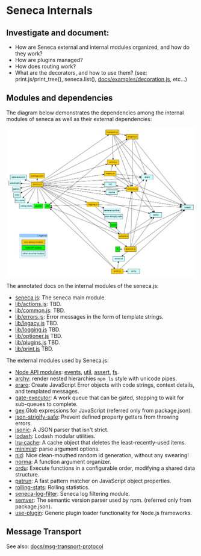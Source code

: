Seneca Internals
================

## Investigate and document:

- How are Seneca external and internal modules organized, and how do they work?
- How are plugins managed?
- How does routing work?
- What are the decorators, and how to use them?
  (see: print.js/print_tree(), seneca.list(), [docs/examples/decoration.js](docs/examples/decoration.js), etc...)


## Modules and dependencies

The diagram below demonstrates the dependencies among the internal modules of seneca as well as their external dependencies:

![Dependency map of seneca modules](seneca-dependency-map.png?raw=true)

The annotated docs on the internal modules of the seneca.js:
- [seneca.js](https://htmlpreview.github.io/?https://github.com/tombenke/seneca-cookbook/blob/master/lib/seneca_internals/docs/annotated/seneca.html):
  The seneca main module.
- [lib/actions.js](https://htmlpreview.github.io/?https://github.com/tombenke/seneca-cookbook/blob/master/lib/seneca_internals/docs/annotated/actions.html):
  TBD.
- [lib/common.js](https://htmlpreview.github.io/?https://github.com/tombenke/seneca-cookbook/blob/master/lib/seneca_internals/docs/annotated/common.html):
  TBD.
- [lib/errors.js](https://htmlpreview.github.io/?https://github.com/tombenke/seneca-cookbook/blob/master/lib/seneca_internals/docs/annotated/errors.html):
  Error messages in the form of template strings.
- [lib/legacy.js](https://htmlpreview.github.io/?https://github.com/tombenke/seneca-cookbook/blob/master/lib/seneca_internals/docs/annotated/legacy.html)
  TBD.
- [lib/logging.js](https://htmlpreview.github.io/?https://github.com/tombenke/seneca-cookbook/blob/master/lib/seneca_internals/docs/annotated/logging.html)
  TBD.
- [lib/optioner.js](https://htmlpreview.github.io/?https://github.com/tombenke/seneca-cookbook/blob/master/lib/seneca_internals/docs/annotated/optioner.html)
  TBD.
- [lib/plugins.js](https://htmlpreview.github.io/?https://github.com/tombenke/seneca-cookbook/blob/master/lib/seneca_internals/docs/annotated/plugins.html)
  TBD.
- [lib/print.js](https://htmlpreview.github.io/?https://github.com/tombenke/seneca-cookbook/blob/master/lib/seneca_internals/docs/annotated/print.html)
  TBD.

The external modules used by Seneca.js:

- [Node API modules](https://nodejs.org/dist/latest-v7.x/docs/api/): [events](https://nodejs.org/api/events.html), [util](https://nodejs.org/api/util.html), [assert](https://nodejs.org/api/assert.html), [fs](https://nodejs.org/api/fs.html).
- [archy](https://github.com/substack/node-archy): render nested hierarchies `npm ls` style with unicode pipes.
- [eraro](https://github.com/rjrodger/eraro): Create JavaScript Error objects with code strings, context details, and templated messages.
- [gate-executor](https://github.com/rjrodger/gate-executor): A work queue that can be gated, stopping to wait for sub-queues to complete.
- [gex](https://github.com/rjrodger/gex):Glob expressions for JavaScript (referred only from package.json).
- [json-strigify-safe](https://github.com/e-conomic/safe-json-stringify): Prevent defined property getters from throwing errors.
- [jsonic](https://github.com/rjrodger/jsonic): A JSON parser that isn't strict.
- [lodash](https://github.com/lodash/lodash): Lodash modular utilities.
- [lru-cache](https://github.com/isaacs/node-lru-cache): A cache object that deletes the least-recently-used items.
- [minimist](https://github.com/substack/minimist): parse argument options.
- [nid](https://github.com/rjrodger/nid): Nice clean-mouthed random id generation, without any swearing!
- [norma](https://github.com/rjrodger/norma): A function argument organizer.
- [ordu](https://github.com/rjrodger/ordu): Execute functions in a configurable order, modifying a shared data structure.
- [patrun](https://github.com/rjrodger/patrun): A fast pattern matcher on JavaScript object properties.
- [rolling-stats](https://github.com/rjrodger/rolling-stats): Rolling statistics.
- [seneca-log-filter](https://github.com/senecajs/seneca-log-filter): Seneca log filtering module.
- [semver](https://github.com/npm/node-semver): The semantic version parser used by npm. (referred only from package.json).
- [use-plugin](https://github.com/rjrodger/use-plugin): Generic plugin loader functionality for Node.js frameworks.

## Message Transport

See also: [docs/msg-transport-protocol](docs/msg-transport-protocol.md)

